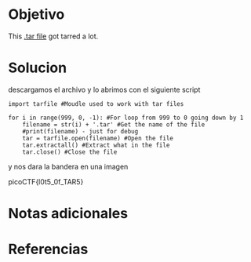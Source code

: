 # Objetivo

This [.tar file](https://jupiter.challenges.picoctf.org/static/52084b5ad360b25f9af83933114324e0/1000.tar) got tarred a lot.

# Solucion

descargamos el archivo y lo abrimos con el siguiente script

```
import tarfile #Moudle used to work with tar files

for i in range(999, 0, -1): #For loop from 999 to 0 going down by 1
	filename = str(i) + '.tar' #Get the name of the file
	#print(filename) - just for debug
	tar = tarfile.open(filename) #Open the file
	tar.extractall() #Extract what in the file
	tar.close() #Close the file
```
y nos dara la bandera en una imagen

picoCTF{l0t5_0f_TAR5}
# Notas adicionales

# Referencias
